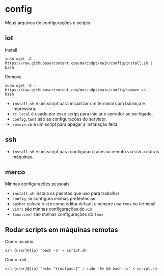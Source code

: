# config

Meus arquivos de configurações e scripts

## iot
Install 
```
sudo wget -O - https://raw.githubusercontent.com/marcodpt/main/config/install.sh | bash
```

Remove
```
sudo wget -O - https://raw.githubusercontent.com/marcodpt/main/config/remove.sh | bash
```

 - `install.sh` é um script para inicializar um terminal com balança e impressora.
 - `rc.local` é usado por esse script para iniciar o servidor ao ser ligado.
 - `config.toml` são as configurações do servidor.
 - `remove.sh` é um script para apagar a instalação feita

## ssh
 - `install.sh` é um script para configurar o acesso remoto via ssh a outras
máquinas.

## marco
Minhas configurações pessoais
 - `install.sh` instala os pacotes que uso para trabalhar
 - `config.sh` configura minhas preferências
 - `bashrc` coloca o `vim` como editor default e sempre usa `tmux` no terminal 
 - `vimrc` são minhas configurações do `vim`
 - `tmux.conf` são minhas configurações do `tmux`

## Rodar scripts em máquinas remotas
Como usuário
```
ssh {user}@{ip} 'bash -s' < script.sh
```

Como root
```
ssh {user}@{ip} 'echo "{rootpass}" | sudo -Sv && bash -s' < script.sh
```
